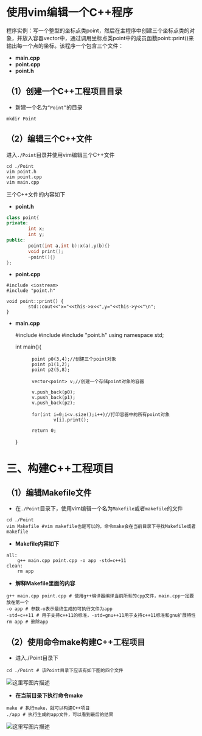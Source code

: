 # 使用vim编辑一个C++程序

程序实例：写一个整型的坐标点类point，然后在主程序中创建三个坐标点类的对象，并放入容器vector中，通过调用坐标点类point中的成员函数point::print()来输出每一个点的坐标。该程序一个包含三个文件：

- **main.cpp**
- **point.cpp**
- **point.h**

## （1）创建一个C++工程项目目录

- 新建一个名为`“Point”`的目录

```
mkdir Point
```

## （2）编辑三个C++文件

进入`./Point`目录并使用vim编辑三个C++文件

```
cd ./Point
vim point.h
vim point.cpp
vim main.cpp
```

三个C++文件的内容如下

- **point.h**

```c++
class point{
private:
        int x;
        int y;
public:
        point(int a,int b):x(a),y(b){}
        void print();
        ~point(){}
};
```

- **point.cpp**

```
#include <iostream>
#include "point.h"

void point::print() {
        std::cout<<"x="<<this->x<<",y="<<this->y<<"\n";
}
```

- **main.cpp**

    #include <iostream>
    #include <vector>
    #include "point.h"
    using namespace std;
    
    int main(){
    
            point p0(3,4);//创建三个point对象
            point p1(1,2);
            point p2(5,8);
    
            vector<point> v;//创建一个存储point对象的容器
    
            v.push_back(p0);
            v.push_back(p1);
            v.push_back(p2);
    
            for(int i=0;i<v.size();i++)//打印容器中的所有point对象
                    v[i].print();
    
            return 0;
    }


# 三、构建C++工程项目

## （1）编辑Makefile文件

- 在`./Point`目录下，使用vim编辑一个名为`Makefile`或者`makefile`的文件

```
cd ./Point
vim Makefile #vim makefile也是可以的，命令make会在当前目录下寻找Makefile或者makefile
```

- **Makefile内容如下**

```
all:
    g++ main.cpp point.cpp -o app -std=c++11
clean:
    rm app
```

- **解释Makefile里面的内容**

```
g++ main.cpp point.cpp # 使用g++编译器编译当前所有的cpp文件，main.cpp一定要放在第一个
-o app # 参数-o表示最终生成的可执行文件为app
-std=c++11 # 用于支持c++11的标准，-std=gnu++11用于支持c++11标准和gnu扩展特性
rm app # 删除app
```

## （2）使用命令make构建C++工程项目

- 进入./Point目录下

```
cd ./Point # 该Point目录下应该有如下图的四个文件
```

![这里写图片描述](https://img-blog.csdn.net/2018063009310221?watermark/2/text/aHR0cHM6Ly9ibG9nLmNzZG4ubmV0L3FxXzMyNTk5NDc5/font/5a6L5L2T/fontsize/400/fill/I0JBQkFCMA==/dissolve/70)



+ **在当前目录下执行命令make**

```
make # 执行make，就可以构建C++项目
./app # 执行生成的app文件，可以看到最后的结果
```

![这里写图片描述](https://img-blog.csdn.net/20180630093359135?watermark/2/text/aHR0cHM6Ly9ibG9nLmNzZG4ubmV0L3FxXzMyNTk5NDc5/font/5a6L5L2T/fontsize/400/fill/I0JBQkFCMA==/dissolve/70)


